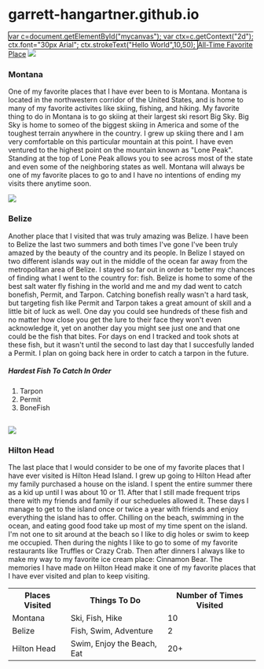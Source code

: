 # garrett-hangartner.github.io
<html>
  <head>
    <canvas id="myCanvas" width="200" height="100" style="border:1px solid #000000;">
    var c=document.getElementById("mycanvas");
    var ctx=c.getContext("2d");
    ctx.font="30px Arial";
    ctx.strokeText("Hello World",10,50);
    </canvas>
  </head>
  <a href="#my_anchor">All-Time Favorite Place</a>
  <img src="https://www.maxpixel.net/static/photo/2x/Montana-Park-Glacier-National-Usa-America-2206963.jpg">
  <body>
    <head>
      <H3>Montana</h3>
    </head>
  <p>One of my favorite places that I have ever been to is Montana.  Montana is located in the northwestern corridor of the United States, and is home to many of my favorite activites like skiing, fishing, and hiking.  My favorite thing to do in Montana is to go skiing at their largest ski resort Big Sky.  Big Sky is home to someo of the biggest skiing in America and some of the toughest terrain anywhere in the country.  I grew up skiing there and I am very comfortable on this particular mountain at this point.  I have even ventured to the highest point on the mountain known as "Lone Peak".  Standing at the top of Lone Peak allows you to see across most of the state and even some of the neighboring states as well.  Montana will always be one of my favorite places to go to and I have no intentions of ending my visits there anytime soon.</p>
  <img src="https://upload.wikimedia.org/wikipedia/commons/6/61/Great_Blue_Hole.jpg">
    <head>
      <H3>Belize</h3>
    </head>
    <p>Another place that I visited that was truly amazing was Belize.  I have been to Belize the last two summers and both times I've gone I've been truly amazed by the beauty of the country and its people.  In Belize I stayed on two different islands way out in the middle of the ocean far away from the metropolitan area of Belize.  I stayed so far out in order to better my chances of finding what I went to the country for: fish.  Belize is home to some of the best salt water fly fishing in the world and me and my dad went to catch bonefish, Permit, and Tarpon.  Catching bonefish really wasn't a hard task, but targeting fish like Permit and Tarpon takes a great amount of skill and a little bit of luck as well.  One day you could see hundreds of these fish and no matter how close you get the lure to their face they won't even acknowledge it, yet on another day you might see just one and that one could be the fish that bites.  For days on end I tracked and took shots at these fish, but it wasn't until the second to last day that I succesfully landed a Permit.  I plan on going back here in order to catch a tarpon in the future.</p>
    <head>
      <H5>Hardest Fish To Catch In Order</h5>
    </head>
    <OL>
      <LI>Tarpon</LI>
      <LI>Permit</LI>
      <LI>BoneFish</LI>
    </OL>
  <h2 id="my_anchor"></h2>
  <img src="https://upload.wikimedia.org/wikipedia/commons/a/a4/Harbour_Town_July_2007.jpg">
    <head>
      <H3>Hilton Head</h3>
    </head>
    <p>The last place that I would consider to be one of my favorite places that I have ever visited is Hilton Head Island.  I grew up going to Hilton Head after my family purchased a house on the island.  I spent the entire summer there as a kid up until I was about 10 or 11.  After that I still made frequent trips there with my friends and family if our schedueles allowed it.  These days I manage to get to the island once or twice a year with friends and enjoy everything the island has to offer.  Chilling on the beach, swimming in the ocean, and eating good food take up most of my time spent on the island.  I'm not one to sit around at the beach so I like to dig holes or swim to keep me occupied.  Then during the nights I like to go to some of my favorite restaurants like Truffles or Crazy Crab.  Then after dinners I always like to make my way to my favorite ice cream place: Cinnamon Bear.  The memories I have made on Hilton Head make it one of my favorite places that I have ever visited and plan to keep visiting.</p>
 <table style="width:100%">
  <tr>
    <th>Places Visited</th>
    <th>Things To Do</th> 
    <th>Number of Times Visited</th>
  </tr>
  <tr>
    <td>Montana</td>
    <td>Ski, Fish, Hike</td> 
    <td>10</td>
  </tr>
  <tr>
    <td>Belize</td>
    <td>Fish, Swim, Adventure</td> 
    <td>2</td>
  </tr>
   <tr>
  <td>Hilton Head</td>
  <td>Swim, Enjoy the Beach, Eat</td>
  <td>20+</td>
  </tr>
</table>
  </body>
